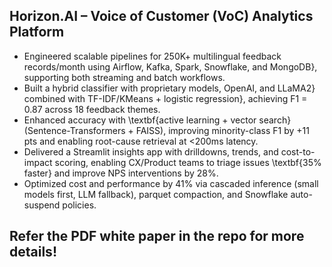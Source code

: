 ## Horizon.AI – Voice of Customer (VoC) Analytics Platform
* Engineered scalable pipelines for 250K+ multilingual feedback records/month using Airflow, Kafka, Spark, Snowflake, and MongoDB}, supporting both streaming and batch workflows.
* Built a hybrid classifier with proprietary models, OpenAI, and LLaMA2} combined with TF-IDF/KMeans + logistic regression}, achieving F1 = 0.87 across 18 feedback themes.
* Enhanced accuracy with \textbf{active learning + vector search} (Sentence-Transformers + FAISS), improving minority-class F1 by +11 pts and enabling root-cause retrieval at <200ms latency.
* Delivered a Streamlit insights app with drilldowns, trends, and cost-to-impact scoring, enabling CX/Product teams to triage issues \textbf{35\% faster} and improve NPS interventions by  28%.
* Optimized cost and performance by 41% via cascaded inference (small models first, LLM fallback), parquet compaction, and Snowflake auto-suspend policies.



## Refer the PDF white paper in the repo for more details! 
